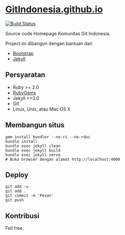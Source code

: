 # [GitIndonesia.github.io](http://gitindonesia.github.io)
[![Build Status](https://img.shields.io/travis/GitIndonesia/GitIndonesia.github.io/master.svg?style=flat-square)](https://travis-ci.org/GitIndonesia/GitIndonesia.github.io)

Source code Homepage Komunitas Git Indonesia.

Project ini dibangun dengan bantuan dari

  * [Bootstrap](https://github.com/twbs/bootstrap)
  * [Jekyll](https://github.com/jekyll/jekyll)

## Persyaratan
- Ruby >= 2.0
- [RubyGems](http://rubygems.org/pages/download)
- Jekyll >=3.0
- Git
- Linux, Unix, atau Mac OS X

## Membangun situs
```shell
gem install bundler --no-ri --no-rdoc
bundle install
bundle exec jekyll clean
bundle exec jekyll build
bundle exec jekyll serve
# Buka browser dengan alamat http://localhost:4000
```

## Deploy
```shell
git add -u
git add .
git commit -m 'Pesan'
git push
```

## Kontribusi
Fell free.
